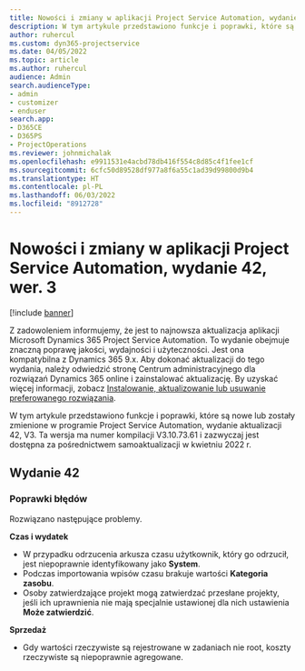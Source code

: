 ```yaml
---
title: Nowości i zmiany w aplikacji Project Service Automation, wydanie 42, wer. 3
description: W tym artykule przedstawiono funkcje i poprawki, które są dostępne w programie Microsoft Dynamics 365 Project Service Automation, aktualizacja 42, V3.
author: ruhercul
ms.custom: dyn365-projectservice
ms.date: 04/05/2022
ms.topic: article
ms.author: ruhercul
audience: Admin
search.audienceType:
- admin
- customizer
- enduser
search.app:
- D365CE
- D365PS
- ProjectOperations
ms.reviewer: johnmichalak
ms.openlocfilehash: e9911531e4acbd78db416f554c8d85c4f1fee1cf
ms.sourcegitcommit: 6cfc50d89528df977a8f6a55c1ad39d99800d9b4
ms.translationtype: HT
ms.contentlocale: pl-PL
ms.lasthandoff: 06/03/2022
ms.locfileid: "8912728"
---
```

# <a name="whats-new-or-changed-in-project-service-automation-update-release-42-v3"></a>Nowości i zmiany w aplikacji Project Service Automation, wydanie 42, wer. 3

[!include [banner](../includes/psa-now-project-operations.md)]

Z zadowoleniem informujemy, że jest to najnowsza aktualizacja aplikacji Microsoft Dynamics 365 Project Service Automation. To wydanie obejmuje znaczną poprawę jakości, wydajności i użyteczności. Jest ona kompatybilna z Dynamics 365 9.x. Aby dokonać aktualizacji do tego wydania, należy odwiedzić stronę Centrum administracyjnego dla rozwiązań Dynamics 365 online i zainstalować aktualizację. By uzyskać więcej informacji, zobacz [Instalowanie, aktualizowanie lub usuwanie preferowanego rozwiązania](/power-platform/admin/install-remove-preferred-solution).

W tym artykule przedstawiono funkcje i poprawki, które są nowe lub zostały zmienione w programie Project Service Automation, wydanie aktualizacji 42, V3. Ta wersja ma numer kompilacji V3.10.73.61 i zazwyczaj jest dostępna za pośrednictwem samoaktualizacji w kwietniu 2022 r.

## <a name="update-release-42"></a>Wydanie 42

### <a name="bug-fixes"></a>Poprawki błędów

Rozwiązano następujące problemy.

**Czas i wydatek**

- W przypadku odrzucenia arkusza czasu użytkownik, który go odrzucił, jest niepoprawnie identyfikowany jako **System**.
- Podczas importowania wpisów czasu brakuje wartości **Kategoria zasobu**.
- Osoby zatwierdzające projekt mogą zatwierdzać przesłane projekty, jeśli ich uprawnienia nie mają specjalnie ustawionej dla nich ustawienia **Może zatwierdzić**.

**Sprzedaż**

- Gdy wartości rzeczywiste są rejestrowane w zadaniach nie root, koszty rzeczywiste są niepoprawnie agregowane.
